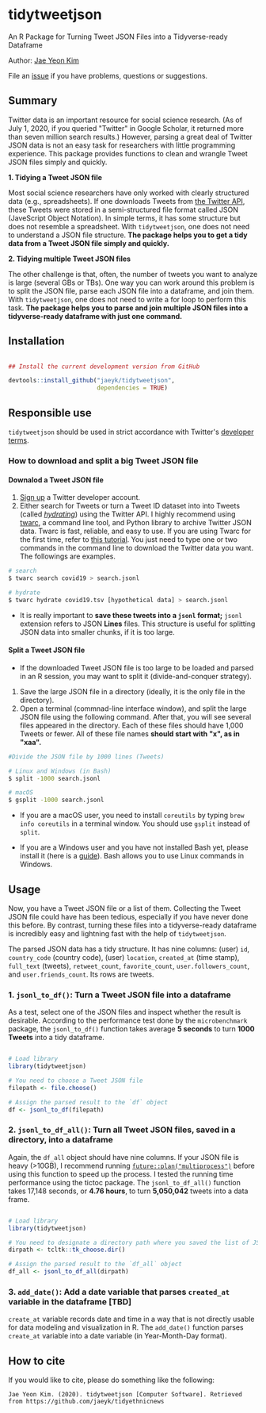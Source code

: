 # tidytweetjson

An R Package for Turning Tweet JSON Files into a Tidyverse-ready Dataframe

Author: [Jae Yeon Kim](https://jaeyk.github.io/)

File an [issue](https://github.com/jaeyk/tidytweetjson/issues) if you have problems, questions or suggestions.

## Summary

Twitter data is an important resource for social science research. (As of July 1, 2020, if you queried "Twitter" in Google Scholar, it returned more than seven million search results.) However, parsing a great deal of Twitter JSON data is not an easy task for researchers with little programming experience. This package provides functions to clean and wrangle Tweet JSON files simply and quickly.

**1. Tidying a Tweet JSON file**

Most social science researchers have only worked with clearly structured data (e.g., spreadsheets). If one downloads Tweets from [the Twitter API](https://developer.twitter.com/en), these Tweets were stored in a semi-structured file format called JSON (JaveScript Object Notation). In simple terms, it has some structure but does not resemble a spreadsheet. With `tidytweetjson`, one does not need to understand a JSON file structure. **The package helps you to get a tidy data from a Tweet JSON file simply and quickly.**

**2. Tidying multiple Tweet JSON files**

The other challenge is that, often, the number of tweets you want to analyze is large (several GBs or TBs). One way you can work around this problem is to split the JSON file, parse each JSON file into a dataframe, and join them. With `tidytweetjson`, one does not need to write a for loop to perform this task. **The package helps you to parse and join multiple JSON files into a tidyverse-ready dataframe with just one command.**

## Installation

```r

## Install the current development version from GitHub

devtools::install_github("jaeyk/tidytweetjson",
                         dependencies = TRUE)
```

## Responsible use
`tidytweetjson` should be used in strict accordance with Twitter's [developer terms](https://developer.twitter.com/en/developer-terms/more-on-restricted-use-cases).

### How to download and split a big Tweet JSON file

#### Downalod a Tweet JSON file

1. [Sign up](https://developer.twitter.com/en/apply-for-access) a Twitter developer account.
2. Either search for Tweets or turn a Tweet ID dataset into into Tweets (called *[hydrating](https://medium.com/on-archivy/on-forgetting-e01a2b95272#.lrkof12q5)*) using the Twitter API. I highly recommend using [twarc](https://github.com/DocNow/twarc), a command line tool, and Python library to archive Twitter JSON data. Twarc is fast, reliable, and easy to use. If you are using Twarc for the first time, refer to [this tutorial](https://github.com/alblaine/twarc-tutorial). You just need to type one or two commands in the command line to download the Twitter data you want. The followings are examples.

```bash
# search
$ twarc search covid19 > search.jsonl

# hydrate
$ twarc hydrate covid19.tsv [hypothetical data] > search.jsonl
```

- It is really important to **save these tweets into a `jsonl` format;** `jsonl` extension refers to JSON **Lines** files. This structure is useful for splitting JSON data into smaller chunks, if it is too large.

#### Split a Tweet JSON file

- If the downloaded Tweet JSON file is too large to be loaded and parsed in an R session, you may want to split it (divide-and-conquer strategy).

1. Save the large JSON file in a directory (ideally, it is the only file in the directory).
2. Open a terminal (commnad-line interface window), and split the large JSON file using the following command. After that, you will see several files appeared in the directory. Each of these files should have 1,000 Tweets or fewer. All of these file names **should start with "x", as in "xaa".**

```bash
#Divide the JSON file by 1000 lines (Tweets)

# Linux and Windows (in Bash)
$ split -1000 search.jsonl

# macOS
$ gsplit -1000 search.jsonl

```

- If you are a macOS user, you need to install `coreutils` by typing `brew info coreutils` in a terminal window. You should use `gsplit` instead of `split`.

- If you are a Windows user and you have not installed Bash yet, please install it (here is a [guide](https://itsfoss.com/install-bash-on-windows/)). Bash allows you to use Linux commands in Windows.


## Usage

Now, you have a Tweet JSON file or a list of them. Collecting the Tweet JSON file could have has been tedious, especially if you have never done this before. By contrast, turning these files into a tidyverse-ready dataframe is incredibly easy and lightning fast with the help of `tidytweetjson`.

The parsed JSON data has a tidy structure. It has nine columns: (user) `id`, `country_code` (country code), (user) `location`, `created_at` (time stamp), `full_text` (tweets), `retweet_count`, `favorite_count`, `user.followers_count`, and `user.friends_count`. Its rows are tweets.

### 1. `jsonl_to_df()`: Turn a Tweet JSON file into a dataframe

As a test, select one of the JSON files and inspect whether the result is desirable. According to the performance test done by the `microbenchmark` package, the `jsonl_to_df()` function takes average **5 seconds** to turn **1000 Tweets** into a tidy dataframe.

```r

# Load library
library(tidytweetjson)

# You need to choose a Tweet JSON file
filepath <- file.choose()

# Assign the parsed result to the `df` object
df <- jsonl_to_df(filepath)
```

### 2. `jsonl_to_df_all()`: Turn all Tweet JSON files, saved in a directory, into a dataframe

Again, the `df_all` object should have nine columns. If your JSON file is heavy (>10GB), I recommend running [`future::plan("multiprocess")`](https://cran.r-project.org/web/packages/future/vignettes/future-1-overview.html) before using this function to speed up the process. I tested the running time performance using the tictoc package. The `jsonl_to_df_all()` function takes 17,148 seconds, or **4.76 hours**, to turn **5,050,042** tweets into a data frame.

```r

# Load library
library(tidytweetjson)

# You need to designate a directory path where you saved the list of JSON files.
dirpath <- tcltk::tk_choose.dir()

# Assign the parsed result to the `df_all` object
df_all <- jsonl_to_df_all(dirpath)

```

### 3. `add_date()`: Add a date variable that parses `created_at` variable in the dataframe [TBD]

`create_at` variable records date and time in a way that is not directly usable for data modeling and visualization in R. The `add_date()` function parses `create_at` variable into a date variable (in Year-Month-Day format).

## How to cite

If you would like to cite, please do something like the following:

```
Jae Yeon Kim. (2020). tidytweetjson [Computer Software]. Retrieved from https://github.com/jaeyk/tidyethnicnews
```
